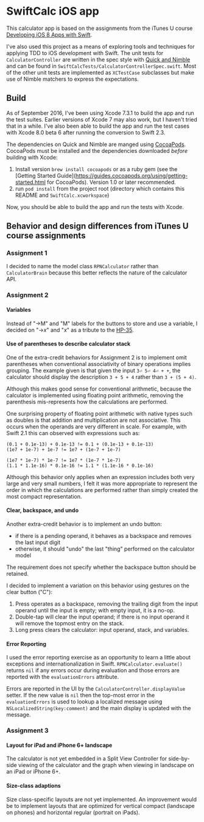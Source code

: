 # SwiftCalc iOS app

This calculator app is based on the assignments from the
iTunes U course
[Developing iOS 8 Apps with Swift](https://itunes.apple.com/us/course/developing-ios-8-apps-swift/id961180099).

I've also used this project as a means of exploring tools and techniques for applying TDD to iOS 
development with Swift. The unit tests for `CalculatorController` are written in the spec style with
[Quick and Nimble](https://github.com/Quick/Quick) and can be found in
`SwiftCalcTests/CalculatorControllerSpec.swift`. Most of the other unit tests are implemented
as `XCTestCase` subclasses but make use of Nimble matchers to express the expectations.

## Build

As of September 2016, I've been using Xcode 7.3.1 to build the app and run the test suites. Earlier versions
of Xcode 7 may also work, but I haven't tried that in a while. I've also been able to build the app
and run the test cases with Xcode 8.0 beta 6 after running the conversion to Swift 2.3.

The dependencies on Quick and Nimble are manged using [CocoaPods](https://cocoapods.org). CocoaPods must be
installed and the dependencies downloaded _before_ building with Xcode:

1. Install version `brew install cocoapods` or as a ruby gem (see the [Getting Started Guide](https://guides.cocoapods.org/using/getting-started.html for CocoaPods). Version 1.0 or later recommended.
2. run `pod install` from the project root (directory which contains this README and `SwiftCalc.xcworkspace`)

Now, you should be able to build the app and run the tests with Xcode.

## Behavior and design differences from iTunes U course assignments

### Assignment 1

I decided to name the model class `RPNCalculator` rather than `CalculatorBrain` because this better
reflects the nature of the calculator API.

### Assignment 2

#### Variables

Instead of "→M" and "M" labels for the buttons to store and use a variable, I decided on 
"→_x_" and "_x_" as a tribute to the [HP-35](http://www.hpmuseum.org/hp35.htm).

#### Use of parentheses to describe calculator stack

One of the extra-credit behaviors for Assignment 2 is to implement omit parentheses when conventional
associativity of binary operations implies grouping. The example given is that given the input
`3⏎ 5⏎ 4⏎ + +`, the calculator should display the description `3 + 5 + 4` rather than `3 + (5 + 4)`.

Although this makes good sense for conventional arithmetic, because the calculator is implemented using
floating point arithmetic, removing the parenthesis mis-represents how the calculations are performed.

One surprising property of floating point arithmetic with native types such as doubles is that
addition and multiplication are not associative. This occurs when the operands are very different in 
scale. For example, with Swift 2.1 this can observed with expressions such as:

    (0.1 + 0.1e-13) + 0.1e-13 != 0.1 + (0.1e-13 + 0.1e-13)
    (1e7 + 1e-7) + 1e-7 != 1e7 + (1e-7 + 1e-7)

    (1e7 * 1e-7) * 1e-7 != 1e7 * (1e-7 * 1e-7)
    (1.1 * 1.1e-16) * 0.1e-16 != 1.1 * (1.1e-16 * 0.1e-16)

Although this behavior only applies when an expression includes both very large and very small numbers,
I felt it was more appropriate to represent the order in which the calculations are performed rather
than simply created the most compact representation.

#### Clear, backspace, and undo

Another extra-credit behavior is to implement an undo button:

* if there is a pending operand, it behaves as a backspace and removes the last input digit
* otherwise, it should "undo" the last "thing" performed on the calculator model

The requirement does not specify whether the backspace button should be retained.

I decided to implement a variation on this behavior using gestures on the clear button ("C"):

1. Press operates as a backspace, removing the trailing digit from the input operand until the
input is empty; with empty input, it is a no-op.
2. Double-tap will clear the input operand; if there is no input operand it will remove the topmost
entry on the stack.
3. Long press clears the calculator: input operand, stack, and variables.

#### Error Reporting

I used the error reporting exercise as an opportunity to learn a little about exceptions and 
internationalization in Swift. `RPNCalculator.evaluate()` returns `nil` if any errors occur during
evaluation and those errors are reported with the `evaluationErrors` attribute.

Errors are reported in the UI by the `CalculatorController.displayValue` setter. If the new value
is `nil` then the top-most error in the `evaluationErrors` is used to lookup a localized message
using `NSLocalizedString(key:comment)` and the main display is updated with the message.

### Assignment 3

#### Layout for iPad and iPhone 6+ landscape

The calculator is not yet embedded in a Split View Controller for side-by-side viewing
of the calculator and the graph when viewing in landscape on an iPad or iPhone 6+.

#### Size-class adaptions

Size class-specific layouts are not yet implemented. An improvement would be to implement layouts
that are optimized for vertical compact (landscape on phones) and horizontal regular (portrait on
iPads).